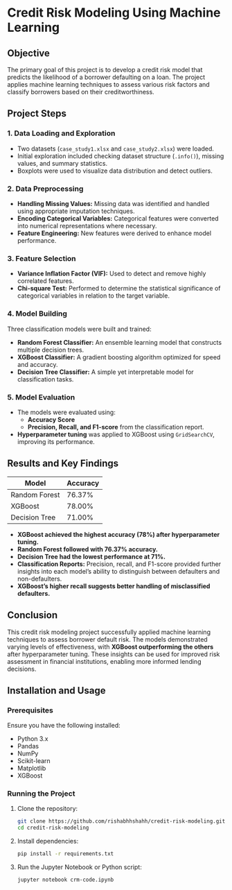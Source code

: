 # Credit Risk Modeling Using Machine Learning

## Objective
The primary goal of this project is to develop a credit risk model that predicts the likelihood of a borrower defaulting on a loan. The project applies machine learning techniques to assess various risk factors and classify borrowers based on their creditworthiness.

## Project Steps

### 1. Data Loading and Exploration
- Two datasets (`case_study1.xlsx` and `case_study2.xlsx`) were loaded.
- Initial exploration included checking dataset structure (`.info()`), missing values, and summary statistics.
- Boxplots were used to visualize data distribution and detect outliers.

### 2. Data Preprocessing
- **Handling Missing Values:** Missing data was identified and handled using appropriate imputation techniques.
- **Encoding Categorical Variables:** Categorical features were converted into numerical representations where necessary.
- **Feature Engineering:** New features were derived to enhance model performance.

### 3. Feature Selection
- **Variance Inflation Factor (VIF):** Used to detect and remove highly correlated features.
- **Chi-square Test:** Performed to determine the statistical significance of categorical variables in relation to the target variable.

### 4. Model Building
Three classification models were built and trained:
- **Random Forest Classifier:** An ensemble learning model that constructs multiple decision trees.
- **XGBoost Classifier:** A gradient boosting algorithm optimized for speed and accuracy.
- **Decision Tree Classifier:** A simple yet interpretable model for classification tasks.

### 5. Model Evaluation
- The models were evaluated using:
  - **Accuracy Score**
  - **Precision, Recall, and F1-score** from the classification report.
- **Hyperparameter tuning** was applied to XGBoost using `GridSearchCV`, improving its performance.

## Results and Key Findings

| Model          | Accuracy |
|---------------|----------|
| Random Forest | 76.37%   |
| XGBoost       | 78.00%   |
| Decision Tree | 71.00%   |

- **XGBoost achieved the highest accuracy (78%) after hyperparameter tuning.**
- **Random Forest followed with 76.37% accuracy.**
- **Decision Tree had the lowest performance at 71%.**
- **Classification Reports:** Precision, recall, and F1-score provided further insights into each model’s ability to distinguish between defaulters and non-defaulters.
- **XGBoost’s higher recall suggests better handling of misclassified defaulters.**

## Conclusion
This credit risk modeling project successfully applied machine learning techniques to assess borrower default risk. The models demonstrated varying levels of effectiveness, with **XGBoost outperforming the others** after hyperparameter tuning. These insights can be used for improved risk assessment in financial institutions, enabling more informed lending decisions.

## Installation and Usage
### Prerequisites
Ensure you have the following installed:
- Python 3.x
- Pandas
- NumPy
- Scikit-learn
- Matplotlib
- XGBoost

### Running the Project
1. Clone the repository:
   ```sh
   git clone https://github.com/rishabhhshahh/credit-risk-modeling.git
   cd credit-risk-modeling
   ```
2. Install dependencies:
   ```sh
   pip install -r requirements.txt
   ```
3. Run the Jupyter Notebook or Python script:
   ```sh
   jupyter notebook crm-code.ipynb
   ```

